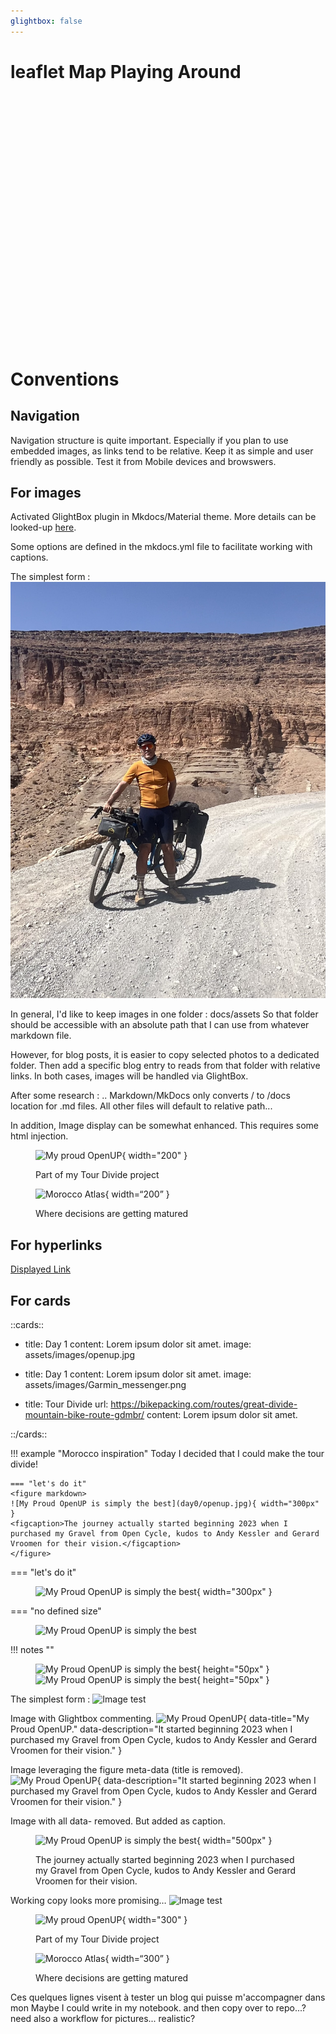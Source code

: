 ```yaml
---
glightbox: false
---
```


# leaflet Map Playing Around

 <link rel="stylesheet" href="https://unpkg.com/leaflet@1.9.4/dist/leaflet.css"
     integrity="sha256-p4NxAoJBhIIN+hmNHrzRCf9tD/miZyoHS5obTRR9BMY="
     crossorigin=""/>
 <script src="https://unpkg.com/leaflet@1.9.4/dist/leaflet.js"
     integrity="sha256-20nQCchB9co0qIjJZRGuk2/Z9VM+kNiyxNV1lvTlZBo="
     crossorigin=""></script>

<style type="text/css">
#map {
    width: 400px;
    height: 400px;
    margin: 0;
}
</style>

<div id="map"></div>

<script type="text/javascript">
  document.addEventListener("DOMContentLoaded", function() {
    var mymap = L.map('map').setView([51.505, -0.09], 13);

    L.tileLayer('https://tile.openstreetmap.org/{z}/{x}/{y}.png', {
    maxZoom: 19,
    attribution: '&copy; <a href="http://www.openstreetmap.org/copyright">OpenStreetMap</a>'
}).addTo(map);

  })
</script>


# Conventions

## Navigation

Navigation structure is quite important.
Especially if you plan to use embedded images, as links tend to be relative.
Keep it as simple and user friendly as possible.
Test it from Mobile devices and browswers.

## For images

Activated GlightBox plugin in Mkdocs/Material theme.
More details can be looked-up [here](https://blueswen.github.io/mkdocs-glightbox/).

Some options are defined in the mkdocs.yml file to facilitate working with captions.

The simplest form :
![Image test](blog/posts/day0/MarocSelfie.jpg)

In general, I'd like to keep images in one folder : docs/assets
So that folder should be accessible with an absolute path that I can use from whatever markdown file.

However, for blog posts, it is easier to copy selected photos to a dedicated folder.
Then add a specific blog entry to reads from that folder with relative links.
In both cases, images will be handled via GlightBox.

After some research :
.. Markdown/MkDocs only converts / to /docs location for .md files.
All other files will default to relative path...

In addition, Image display can be somewhat enhanced.
This requires some html injection.

<figure markdown>

![My proud OpenUP](assets/images/openup.jpg){ width="200" }
<figcaption markdown>Part of my Tour Divide project</figcaption>

![Morocco Atlas](/../assets/images/0MarocSelfie.jpg){ width=“200” }
<figcaption markdown>Where decisions are getting matured</figcaption>

</figure>

## For hyperlinks
[Displayed Link](https://hyperlinked.website.com)

## For cards

::cards::

- title: Day 1
  content: Lorem ipsum dolor sit amet.
  image: assets/images/openup.jpg

- title: Day 1
  content: Lorem ipsum dolor sit amet.
  image: assets/images/Garmin_messenger.png

- title: Tour Divide
  url: https://bikepacking.com/routes/great-divide-mountain-bike-route-gdmbr/
  content: Lorem ipsum dolor sit amet.

::/cards::

!!! example "Morocco inspiration"
    Today I decided that I could make the tour divide!

    === "let's do it"
    <figure markdown>
    ![My Proud OpenUP is simply the best](day0/openup.jpg){ width="300px" }
    <figcaption>The journey actually started beginning 2023 when I purchased my Gravel from Open Cycle, kudos to Andy Kessler and Gerard Vroomen for their vision.</figcaption>
    </figure>

=== "let's do it"
    <figure markdown>
    ![My Proud OpenUP is simply the best](day0/openup.jpg){ width="300px" }
    </figure>

=== "no defined size"
    <figure markdown>
    ![My Proud OpenUP is simply the best](day0/MarocSelfie.jpg)
    </figure>

!!! notes ""
    <figure markdown>
    ![My Proud OpenUP is simply the best](day0/openup.jpg){ height="50px" }
    ![My Proud OpenUP is simply the best](day0/MarocSelfie.jpg){ height="50px" }
    </figure>

<!-- more -->
The simplest form :
![Image test](day0/MarocSelfie.jpg)

Image with Glightbox commenting.
![My Proud OpenUP](day0/openup.jpg){ data-title="My Proud OpenUP." data-description="It started beginning 2023 when I purchased my Gravel from Open Cycle, kudos to Andy Kessler and Gerard Vroomen for their vision." }

Image leveraging the figure meta-data (title is removed).
![My Proud OpenUP](day0/openup.jpg){ data-description="It started beginning 2023 when I purchased my Gravel from Open Cycle, kudos to Andy Kessler and Gerard Vroomen for their vision." }

Image with all data- removed. But added as caption.

<figure markdown>

![My Proud OpenUP is simply the best](day0/openup.jpg){ width="500px" }
<figcaption>The journey actually started beginning 2023 when I purchased my Gravel from Open Cycle, kudos to Andy Kessler and Gerard Vroomen for their vision.</figcaption>

</figure>

Working copy looks more promising…
![Image test](../../assets/images/openup.jpg)

<figure markdown>

![My proud OpenUP](../../assets/images/openup.jpg){ width="300" }
<figcaption markdown>Part of my Tour Divide project</figcaption>

![Morocco Atlas](../../assets/images/0MarocSelfie.jpg){ width=“300” }
<figcaption markdown>Where decisions are getting matured</figcaption>

</figure>

Ces quelques lignes visent à tester un blog qui puisse m'accompagner dans mon
Maybe I could write in my notebook.
and then copy over to repo...?
need also a workflow for pictures...
realistic?